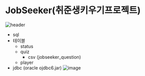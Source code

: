 # JobSeeker(취준생키우기프로젝트)

![header](https://capsule-render.vercel.app/api?type=waving&color=auto&height=300&section=header&text=JoobSeeker%20&fontSize=90)
+ sql
+ 테이블
  + status
  + quiz
    + csv (jobseeker_question)
  + player
+ jdbc (oracle ojdbc6.jar) 
![image](https://github.com/koreankoala/JobSeeker/assets/143698671/0e3514ef-f4cb-416c-819e-1c75f65f85ac)
